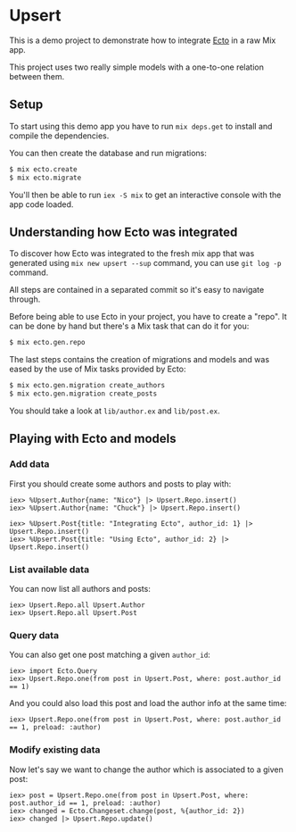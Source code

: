 # Upsert

This is a demo project to demonstrate how to integrate
[Ecto](https://github.com/elixir-ecto/ecto) in a raw Mix app.

This project uses two really simple models with a one-to-one relation
between them.

## Setup

To start using this demo app you have to run `mix deps.get` to install
and compile the dependencies.

You can then create the database and run migrations:

```sh
$ mix ecto.create
$ mix ecto.migrate
```

You'll then be able to run `iex -S mix` to get an interactive console
with the app code loaded.

## Understanding how Ecto was integrated

To discover how Ecto was integrated to the fresh mix app that was
generated using `mix new upsert --sup` command, you can use `git log
-p` command.

All steps are contained in a separated commit so it's easy to
navigate through.

Before being able to use Ecto in your project, you have to create a
"repo". It can be done by hand but there's a Mix task that can do it
for you:

```sh
$ mix ecto.gen.repo
```

The last steps contains the creation of migrations and models and was
eased by the use of Mix tasks provided by Ecto:

```sh
$ mix ecto.gen.migration create_authors
$ mix ecto.gen.migration create_posts
```

You should take a look at `lib/author.ex` and `lib/post.ex`.

## Playing with Ecto and models


### Add data

First you should create some authors and posts to play with:

```iex
iex> %Upsert.Author{name: "Nico"} |> Upsert.Repo.insert()
iex> %Upsert.Author{name: "Chuck"} |> Upsert.Repo.insert()
```

```iex
iex> %Upsert.Post{title: "Integrating Ecto", author_id: 1} |> Upsert.Repo.insert()
iex> %Upsert.Post{title: "Using Ecto", author_id: 2} |> Upsert.Repo.insert()
```

### List available data

You can now list all authors and posts:

```iex
iex> Upsert.Repo.all Upsert.Author
iex> Upsert.Repo.all Upsert.Post
```

### Query data

You can also get one post matching a given `author_id`:

```iex
iex> import Ecto.Query
iex> Upsert.Repo.one(from post in Upsert.Post, where: post.author_id == 1)
```

And you could also load this post and load the author info at the same
time:

```iex
iex> Upsert.Repo.one(from post in Upsert.Post, where: post.author_id == 1, preload: :author)
```

### Modify existing data

Now let's say we want to change the author which is associated to a
given post:

```iex
iex> post = Upsert.Repo.one(from post in Upsert.Post, where: post.author_id == 1, preload: :author)
iex> changed = Ecto.Changeset.change(post, %{author_id: 2})
iex> changed |> Upsert.Repo.update()
```

